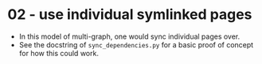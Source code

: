 # 02 - use individual symlinked pages 
- In this model of multi-graph, one would sync individual pages over.
- See the docstring of `sync_dependencies.py` for a basic proof of concept for how this could work.